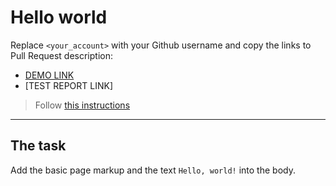 # Hello world
Replace `<your_account>` with your Github username and copy the links to Pull Request description:
- [DEMO LINK](https://pavlo1983.github.io/layout_hello-world/)
- [TEST REPORT LINK]

> Follow [this instructions](https://github.com/mate-academy/layout_task-guideline#how-to-solve-the-layout-tasks-on-github)
___

## The task 
Add the basic page markup and the text `Hello, world!` into the body.
